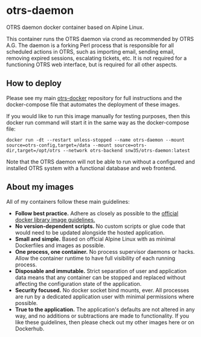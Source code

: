 # otrs-daemon

OTRS daemon docker container based on Alpine Linux.

This container runs the OTRS daemon via crond as recommended by OTRS A.G. The daemon is a forking Perl process that is responsible for all scheduled actions in OTRS, such as importing email, sending email, removing expired sessions, escalating tickets, etc. It is not required for a functioning OTRS web interface, but is required for all other aspects.

## How to deploy

Please see my main [otrs-docker][1] repository for full instructions and the docker-compose file that automates the deployment of these images.

If you would like to run this image manually for testing purposes, then this docker run command will start it in the same way as the docker-compose file:
```
docker run -dt --restart unless-stopped --name otrs-daemon --mount source=otrs-config,target=/data --mount source=otrs-dir,target=/opt/otrs --network otrs-backend snw35/otrs-daemon:latest
```
Note that the OTRS daemon will not be able to run without a configured and installed OTRS system with a functional database and web frontend.

## About my images

All of my containers follow these main guidelines:

 * __Follow best practice.__ Adhere as closely as possible to the [official docker library image guidelines.](https://github.com/docker-library/official-images)
 * __No version-dependent scripts.__ No custom scripts or glue code that would need to be updated alongside the hosted application.
 * __Small and simple.__ Based on official Alpine Linux with as minimal Dockerfiles and images as possible.
 * __One process, one container.__ No process supervisor daemons or hacks. Allow the container runtime to have full visibility of each running process.
 * __Disposable and immutable.__ Strict separation of user and application data means that any container can be stopped and replaced without affecting the configuration state of the application.
 * __Security focused.__ No docker socket bind mounts, ever. All processes are run by a dedicated application user with minimal permissions where possible.
 * __True to the application.__ The application's defaults are not altered in any way, and no additions or subtractions are made to functionality.
If you like these guidelines, then please check out my other images here or on Dockerhub.

[1]: https://github.com/snw35/otrs-docker
